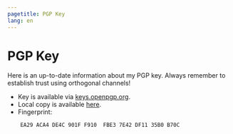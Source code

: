 ```yaml
---
pagetitle: PGP Key
lang: en
---
```

# PGP Key

Here is an up-to-date information about my PGP key. 
Always remember to establish trust using orthogonal channels!

* Key is available via [keys.openpgp.org](https://keys.openpgp.org/search?q=filip.uradnik9%40gmail.com).
* Local copy is available [here](data/furadnik.asc).
* Fingerprint:
```
    EA29 ACA4 DE4C 901F F910  FBE3 7E42 DF11 35B0 B70C
```

